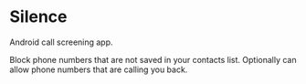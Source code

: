 # Silence

Android call screening app.

Block phone numbers that are not saved in your contacts list.
Optionally can allow phone numbers that are calling you back.
